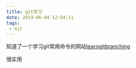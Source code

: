 ```yaml
---
title: git学习
date: 2019-06-04 12:54:11
tags:
 - Git
---
```


知道了一个学习git常用命令的网站[learngitbranching](https://learngitbranching.js.org/)

很实用
